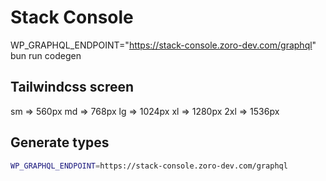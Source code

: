 # Stack Console

WP_GRAPHQL_ENDPOINT="https://stack-console.zoro-dev.com/graphql" bun run codegen


## Tailwindcss screen

sm => 560px
md => 768px
lg => 1024px
xl => 1280px
2xl => 1536px



## Generate types


```sh
WP_GRAPHQL_ENDPOINT=https://stack-console.zoro-dev.com/graphql
```